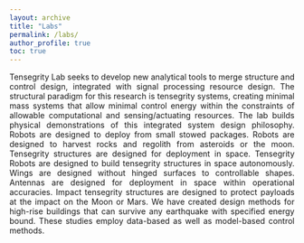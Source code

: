 ```yaml
---
layout: archive
title: "Labs"
permalink: /labs/
author_profile: true
toc: true
---
```


<div style="text-align: justify;" markdown="1">

<!-- I am affiliated with the **[Tensegrity Lab](https://bobskelton.github.io/)** and **[Land Air & Space Robotics (LASR) Laboratory](https://lasr.tamu.edu/)** at Texas A&M University, College Station, TX.  -->

<!-- **[Tensegrity Lab](https://bobskelton.github.io/)**  -->

Tensegrity Lab seeks to develop new analytical tools to merge structure and control design, integrated with signal processing resource design. The structural paradigm for this research is tensegrity systems, creating minimal mass systems that allow minimal control energy within the constraints of allowable computational and sensing/actuating resources. The lab builds physical demonstrations of this integrated system design philosophy. Robots are designed to deploy from small stowed packages. Robots are designed to harvest rocks and regolith from asteroids or the moon. Tensegrity structures are designed for deployment in space. Tensegrity Robots are designed to build tensegrity structures in space autonomously. Wings are designed without hinged surfaces to controllable shapes. Antennas are designed for deployment in space within operational accuracies. Impact tensegrity structures are designed to protect payloads at the impact on the Moon or Mars. We have created design methods for high-rise buildings that can survive any earthquake with specified energy bound. These studies employ data-based as well as model-based control methods. 
<!-- Using these techniques, we have performed feasibility studies for truck bumpers for the Ford Motor Company. We have created design methods for high-rise buildings that can survive any earthquake with specified energy bound. These studies employ data-based as well as model-based control methods.     -->

<!-- Director: [Dr. Robert Skelton](https://bobskelton.github.io/)        -->

<!-- **[Land Air & Space Robotics (LASR) Laboratory](https://lasr.tamu.edu/)** is a robotics facility operated by the Department of Aerospace Engineering at Texas A&M University. The lab conducts research in robotic sensing and control with an aim to enhance the fields of proximity operations, human-robot interaction, stereo vision, swarm robotics, and autonomous aerial vehicles.      
Director: [Dr. Manoranjan Majji](https://engineering.tamu.edu/aerospace/profiles/majji-manoranjan.html)    -->
</div>  